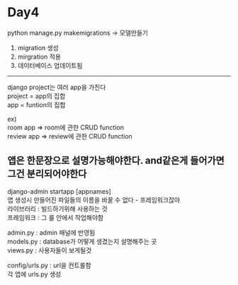 
# Day4
python manage.py makemigrations -> 모델만들기
1. migration 생성
2. mirgration 적용
3. 데이터베이스 업데이트됨

---
django project는 여러 app을 가진다  
project = app의 집합  
app = funtion의 집합  

ex)  
room app => room에 관한 CRUD function  
review app => review에 관한 CRUD function  

앱은 한문장으로 설명가능해야한다. and같은게 들어가면 그건 분리되어야한다  
---

django-admin startapp [appnames]  
앱 생성시 만들어진 파일들의 이름을 바꿀 수 없다 - 프레임워크잖아  
라이브러리 : 빌드하기위해 사용하는 것  
프레임워크 : 그 룰 안에서 작업해야함  

admin.py : admin 패널에 반영됨  
models.py : database가 어떻게 생겼는지 설명해주는 곳  
views.py : 사용자들이 보게될것  

config/urls.py : url을 컨트롤함  
각 앱에 urls.py 생성  